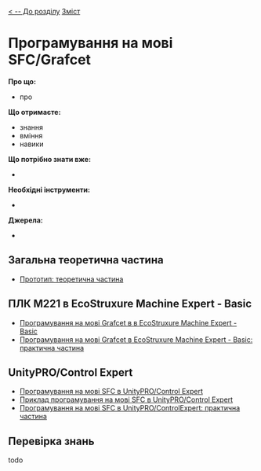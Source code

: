 [< -- До розділу](../README.md)         [Зміст](../../contents.md)

# Програмування на мові SFC/Grafcet

**Про що:**

- про 

**Що отримаєте:**

- знання 
- вміння 
- навики 

**Що потрібно знати вже:**

- 

**Необхідні інструменти:**

- 

**Джерела:** 

- 

## Загальна теоретична частина

- [Прототип: теоретична частина](teor.md)

## ПЛК M221 в EcoStruxure Machine Expert - Basic

- [Програмування на мові Grafcet в в EcoStruxure Machine Expert - Basic](teorm221.md)
- [Програмування на мові Grafсet в EcoStruxure Machine Expert - Basic: практична частина](labm221.md)

## UnityPRO/Control Expert

- [Програмування на мові SFC в UnityPRO/Control Expert](teorun.md)
- [Приклад програмування на мові SFC в UnityPRO/Control Expert](exmplun.md)
- [Програмування на мові SFC в UnityPRO/ControlExpert: практична частина](labun.md)



## Перевірка знань

todo